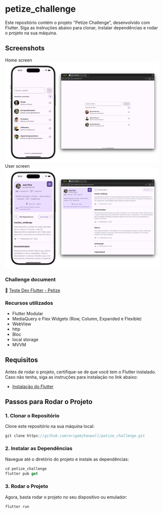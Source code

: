 # petize_challenge

Este repositório contém o projeto "Petize Challenge", desenvolvido com Flutter. Siga as instruções abaixo para clonar, instalar dependências e rodar o projeto na sua máquina.

## Screenshots

Home screen
![mobile](doc/petize_1.png)
User screen
![mobile](doc/petize_2.png)

### Challenge document

🔗 [Teste Dev Flutter - Petize](https://docs.google.com/document/d/1eALqfo_jloWZY7VyZDl1oo9tBp--RUEsS0OcllyJ73w/edit?tab=t.0#heading=h.5lhmderbskwj)

### Recursos utilizados

- Flutter Modular
- MediaQuery e Flex Widgets (Row, Column, Expanded e Flexible)
- WebView
- http
- Bloc
- local storage
- MVVM

## Requisitos

Antes de rodar o projeto, certifique-se de que você tem o Flutter instalado. Caso não tenha, siga as instruções para instalação no link abaixo:

- [Instalação do Flutter](https://flutter.dev/docs/get-started/install)

## Passos para Rodar o Projeto

### 1. Clonar o Repositório

Clone este repositório na sua máquina local:

```dart
git clone https://github.com/origemjhanpoll/petize_challenge.git
```

### 2. Instalar as Dependências

Navegue até o diretório do projeto e instale as dependências:

```dart
cd petize_challenge
flutter pub get
```

### 3. Rodar o Projeto

Agora, basta rodar o projeto no seu dispositivo ou emulador:

```dart
flutter run
```
